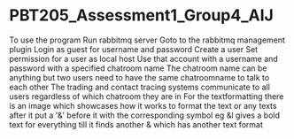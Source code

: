 # PBT205_Assessment1_Group4_AIJ
To use the program
Run rabbitmq server
Goto to the rabbitmq management plugin
Login as guest for username and password
Create a user
Set permission for a user as local host
Use that account with a username and password with a specified chatroom name
The chatroom name can be anything but two users need to have the same chatroomname to talk to each other
The trading and contact tracing systems communicate to all users regardless of which chatroom they are in
For the textformatting there is an image which showcases how it works
to format the text or any texts after it put a '&' before it with the corresponding symbol
eg &l gives a bold text for everything till it finds another & which has another text format